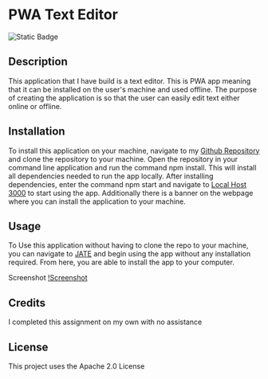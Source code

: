 # PWA Text Editor
![Static Badge](https://img.shields.io/badge/License-Apache%202.0-blue?style=for-the-badge)


## Description

This application that I have build is a text editor. This is PWA app meaning that it can be installed on the user's machine and used offline. The purpose of creating the application is so that the user can easily edit text either online or offline. 


## Installation

To install this application on your machine, navigate to my [Github Repository](https://github.com/thomasjshea/Text-Editor) and clone the repository to your machine. Open the repository in your command line application and run the command npm install. This will install all dependencies needed to run the app locally. After installing dependencies, enter the command npm start and navigate to [Local Host 3000](https://localhost:3000) to start using the app. Additionally there is a banner on the webpage where you can install the application to your machine. 

## Usage

To Use this application without having to clone the repo to your machine, you can navigate to [JATE](https://guarded-cliffs-48541-489bd4b7fb1b.herokuapp.com/) and begin using the app without any installation required. From here, you are able to install the app to your computer. 

Screenshot
[!Screenshot](./Images/JATE-Screenshot.png)

## Credits

I completed this assignment on my own with no assistance

## License

This project uses the Apache 2.0 License
